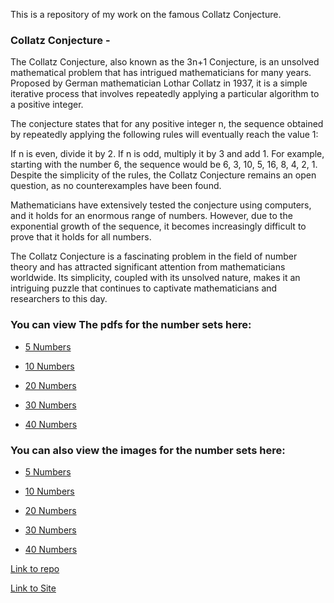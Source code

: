 This is a repository of my work on the famous Collatz Conjecture.

### Collatz Conjecture - 
The Collatz Conjecture, also known as the 3n+1 Conjecture, is an unsolved mathematical problem that has intrigued mathematicians for many years. Proposed by German mathematician Lothar Collatz in 1937, it is a simple iterative process that involves repeatedly applying a particular algorithm to a positive integer.

The conjecture states that for any positive integer n, the sequence obtained by repeatedly applying the following rules will eventually reach the value 1:

If n is even, divide it by 2.
If n is odd, multiply it by 3 and add 1.
For example, starting with the number 6, the sequence would be 6, 3, 10, 5, 16, 8, 4, 2, 1. Despite the simplicity of the rules, the Collatz Conjecture remains an open question, as no counterexamples have been found.

Mathematicians have extensively tested the conjecture using computers, and it holds for an enormous range of numbers. However, due to the exponential growth of the sequence, it becomes increasingly difficult to prove that it holds for all numbers.

The Collatz Conjecture is a fascinating problem in the field of number theory and has attracted significant attention from mathematicians worldwide. Its simplicity, coupled with its unsolved nature, makes it an intriguing puzzle that continues to captivate mathematicians and researchers to this day.

### You can view The pdfs for the number sets here:

* [5 Numbers](/Pdf/collatz-5.pdf)

* [10 Numbers](/Pdf/collatz-10.pdf)

* [20 Numbers](/Pdf/collatz-20.pdf)

* [30 Numbers](/Pdf/collatz-30.pdf)

* [40 Numbers](/Pdf/collatz-40.pdf)

### You can also view the images for the number sets here:

* [5 Numbers](/Pdf/collatz-5.png)

* [10 Numbers](/Pdf/collatz-10.png)

* [20 Numbers](/Pdf/collatz-20.png)

* [30 Numbers](/Pdf/collatz-30.png)

* [40 Numbers](/Pdf/collatz-40.png)

[Link to repo](https://github.com/Krishna20072007/Collatz-Conjecture)

[Link to Site](https://krishna20072007.github.io/Collatz-Conjecture/)